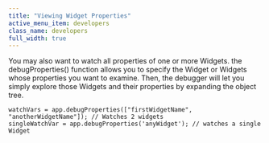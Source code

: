 ```yaml
---
title: "Viewing Widget Properties"
active_menu_item: developers
class_name: developers
full_width: true
---
```



You may also want to watch all properties of one or more Widgets. the debugProperties() function allows you to specify the Widget or Widgets whose properties you want to examine. Then, the debugger will let you simply explore those Widgets and their properties by expanding the object tree.

    watchVars = app.debugProperties(["firstWidgetName", "anotherWidgetName"]); // Watches 2 widgets
    singleWatchVar = app.debugProperties('anyWidget'); // watches a single Widget
   

